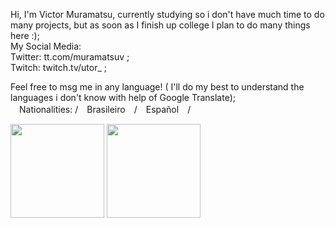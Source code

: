 Hi, I'm Victor Muramatsu, currently studying so i don't have much time to do many projects, but as soon as I finish up college I plan to do many things here :);
   <br>My Social Media: 
<br>Twitter: tt.com/muramatsuv ;
<br>Twitch: twitch.tv/utor_ ;

Feel free to msg me in any language! ( I'll do my best to understand the languages i don't know with help of Google Translate);
<br>　Nationalities: /　Brasileiro　/　Español　/

<div>
   <img height=150px src="https://github-readme-stats.vercel.app/api?username=Utor220&show_icons=true&theme=tokyonight">
   <img height=150px src="https://github-readme-stats.vercel.app/api/top-langs/?username=Utor220&theme=tokyonight&layout=compact&langs_count=10">
</div>
